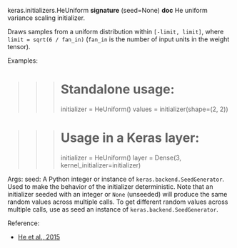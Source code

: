 keras.initializers.HeUniform
__signature__
(seed=None)
__doc__
He uniform variance scaling initializer.

Draws samples from a uniform distribution within `[-limit, limit]`, where
`limit = sqrt(6 / fan_in)` (`fan_in` is the number of input units in the
weight tensor).

Examples:

>>> # Standalone usage:
>>> initializer = HeUniform()
>>> values = initializer(shape=(2, 2))

>>> # Usage in a Keras layer:
>>> initializer = HeUniform()
>>> layer = Dense(3, kernel_initializer=initializer)

Args:
    seed: A Python integer or instance of
        `keras.backend.SeedGenerator`.
        Used to make the behavior of the initializer
        deterministic. Note that an initializer seeded with an integer
        or `None` (unseeded) will produce the same random values
        across multiple calls. To get different random values
        across multiple calls, use as seed an instance
        of `keras.backend.SeedGenerator`.

Reference:

- [He et al., 2015](https://arxiv.org/abs/1502.01852)
